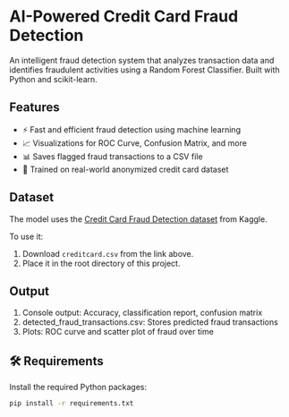 #  AI-Powered Credit Card Fraud Detection
An intelligent fraud detection system that analyzes transaction data and identifies fraudulent activities using a Random Forest Classifier. Built with Python and scikit-learn.

##  Features

- ⚡ Fast and efficient fraud detection using machine learning
- 📈 Visualizations for ROC Curve, Confusion Matrix, and more
- 📊 Saves flagged fraud transactions to a CSV file
- 🧠 Trained on real-world anonymized credit card dataset

## Dataset
The model uses the [Credit Card Fraud Detection dataset](https://www.kaggle.com/mlg-ulb/creditcardfraud) from Kaggle.

To use it:

1. Download `creditcard.csv` from the link above.
2. Place it in the root directory of this project.

## Output
1. Console output: Accuracy, classification report, confusion matrix
2. detected_fraud_transactions.csv: Stores predicted fraud transactions
3. Plots: ROC curve and scatter plot of fraud over time

## 🛠️ Requirements
Install the required Python packages:
```bash
pip install -r requirements.txt
